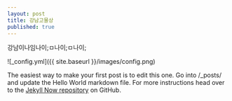 ```yaml
---
layout: post
title: 강남고물상
published: true
---
```


강남이나임나이;ㅁ나이;ㅁ나이;

![_config.yml]({{ site.baseurl }}/images/config.png)

The easiest way to make your first post is to edit this one. Go into /_posts/ and update the Hello World markdown file. For more instructions head over to the [Jekyll Now repository](https://github.com/barryclark/jekyll-now) on GitHub.
